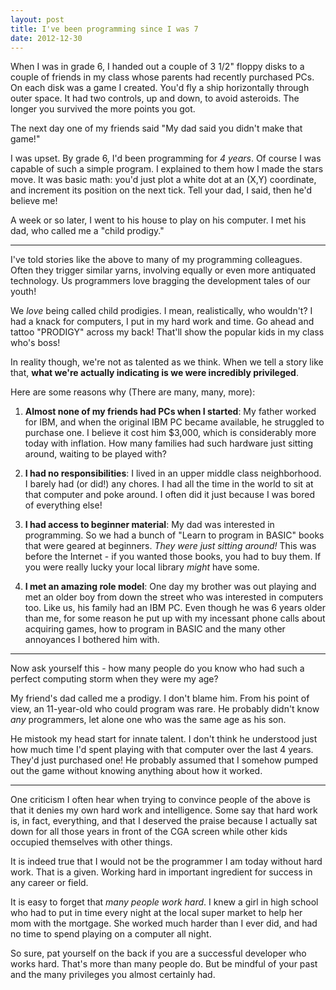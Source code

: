 ```yaml
---
layout: post
title: I've been programming since I was 7
date: 2012-12-30
---
```


When I was in grade 6, I handed out a couple of 3 1/2" floppy disks to a couple of friends in my class whose parents had recently purchased PCs. On each disk was a game I created. You'd fly a ship horizontally through outer space. It had two controls, up and down, to avoid asteroids. The longer you survived the more points you got. 

The next day one of my friends said "My dad said you didn't make that game!"

I was upset. By grade 6, I'd been programming for *4 years*. Of course I was capable of such a simple program. I explained to them how I made the stars move. It was basic math: you'd just plot a white dot at an (X,Y) coordinate, and increment its position on the next tick. Tell your dad, I said, then he'd believe me!  

A week or so later, I went to his house to play on his computer. I met his dad, who called me a "child prodigy."

---

I've told stories like the above to many of my programming colleagues. Often they trigger similar yarns, involving equally or even more antiquated technology. Us programmers love bragging the development tales of our youth!

We *love* being called child prodigies. I mean, realistically, who wouldn't? I had a knack for computers, I put in my hard work and time. Go ahead and tattoo "PRODIGY" across my back! That'll show the popular kids in my class who's boss!

In reality though, we're not as talented as we think. When we tell a story like that, **what we're actually indicating is we were incredibly privileged**.

Here are some reasons why (There are many, many, more):

1. **Almost none of my friends had PCs when I started**: My father worked for IBM, and when the original IBM PC became available, he struggled to purchase one. I believe it cost him $3,000, which is considerably more today with inflation. How many families had such hardware just sitting around, waiting to be played with?

2. **I had no responsibilities**: I lived in an upper middle class neighborhood. I barely had (or did!) any chores. I had all the time in the world to sit at that computer and poke around. I often did it just because I was bored of everything else!

3. **I had access to beginner material**: My dad was interested in programming. So we had a bunch of "Learn to program in BASIC" books that were geared at beginners. *They were just sitting around!* This was before the Internet - if you wanted those books, you had to buy them. If you were really lucky your local library *might* have some.

4. **I met an amazing role model**: One day my brother was out playing and met an older boy from down the street who was interested in computers too. Like us, his family had an IBM PC. Even though he was 6 years older than me, for some reason he put up with my incessant phone calls about acquiring games, how to program in BASIC and the many other annoyances I bothered him with.


---

Now ask yourself this - how many people do you know who had such a perfect computing storm when they were my age?

My friend's dad called me a prodigy. I don't blame him. From his point of view, an 11-year-old who could program was rare. He probably didn't know *any* programmers, let alone one who was the same age as his son.

He mistook my head start for innate talent. I don't think he understood just how much time I'd spent playing with that computer over the last 4 years. They'd just purchased one! He probably assumed that I somehow pumped out the game without knowing anything about how it worked.

---

One criticism I often hear when trying to convince people of the above is that it denies my own hard work and intelligence. Some say that hard work is, in fact, everything, and that I deserved the praise because I actually sat down for all those years in front of the CGA screen while other kids occupied themselves with other things.

It is indeed true that I would not be the programmer I am today without hard work. That is a given. Working hard in important ingredient for success in any career or field.

It is easy to forget that *many people work hard*. I knew a girl in high school who had to put in time every night at the local super market to help her mom with the mortgage. She worked much harder than I ever did, and had no time to spend playing on a computer all night. 

So sure, pat yourself on the back if you are a successful developer who works hard. That's more than many people do. But be mindful of your past and the many privileges you almost certainly had. 






